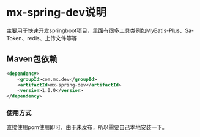 

# mx-spring-dev说明

主要用于快速开发springboot项目，里面有很多工具类例如MyBatis-Plus、Sa-Token、redis、上传文件等等



## Maven包依赖

```xml
<dependency>
    <groupId>com.mx.dev</groupId>
    <artifactId>mx-spring-dev</artifactId>
    <version>1.0.0</version>
</dependency>
```

### 使用方式
直接使用pom使用即可，由于未发布，所以需要自己本地安装一下。
